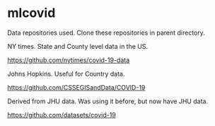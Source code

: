# mlcovid
 
Data repositories used. Clone these repositories in parent directory.

NY times. State and County level data in the US.

https://github.com/nytimes/covid-19-data


Johns Hopkins. Useful for Country data.

https://github.com/CSSEGISandData/COVID-19


Derived from JHU data. Was using it before, but now have JHU data.

https://github.com/datasets/covid-19